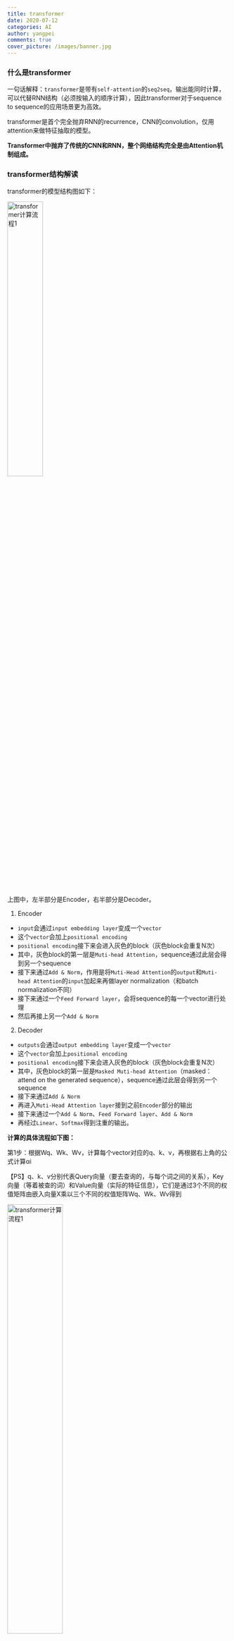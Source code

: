 ```yaml
---
title: transformer
date: 2020-07-12
categories: AI
author: yangpei
comments: true
cover_picture: /images/banner.jpg
---
```


### 什么是transformer
一句话解释：`transformer`是带有`self-attention`的`seq2seq`，输出能同时计算，可以代替RNN结构（必须按输入的顺序计算），因此transformer对于sequence to sequence的应用场景更为高效。

transformer是首个完全抛弃RNN的recurrence，CNN的convolution，仅用attention来做特征抽取的模型。

**Transformer中抛弃了传统的CNN和RNN，整个网络结构完全是由Attention机制组成。**

<!-- more -->

### transformer结构解读
transformer的模型结构图如下：

<img src="https://i.loli.net/2020/07/12/SdtenNQgPkjm6iJ.jpg" width="40%" alt="transformer计算流程1" />

上图中，左半部分是Encoder，右半部分是Decoder。

1. Encoder
- `input`会通过`input embedding layer`变成一个`vector`
- 这个`vector`会加上`positional encoding`
- `positional encoding`接下来会进入灰色的block（灰色block会重复N次）
- 其中，灰色block的第一层是`Muti-head Attention`，sequence通过此层会得到另一个sequence
- 接下来通过`Add & Norm`，作用是将`Muti-Head Attention`的`output`和`Muti-head Attention`的`input`加起来再做layer normalization（和batch normalization不同）
- 接下来通过一个`Feed Forward layer`，会将sequence的每一个vector进行处理
- 然后再接上另一个`Add & Norm`

2. Decoder
- `outputs`会通过`output embedding layer`变成一个`vector`
- 这个`vector`会加上`positional encoding`
- `positional encoding`接下来会进入灰色的block（灰色block会重复N次）
- 其中，灰色block的第一层是`Masked Muti-head Attention`（masked：attend on the generated sequence），sequence通过此层会得到另一个sequence
- 接下来通过`Add & Norm`
- 再进入`Muti-Head Attention layer`接到之前`Encoder`部分的输出
- 接下来通过一个`Add & Norm`、`Feed Forward layer`、`Add & Norm`
- 再经过`Linear`、`Softmax`得到注重的输出。

**计算的具体流程如下图：**

第1步：根据Wq、Wk、Wv，计算每个vector对应的q、k、v，再根据右上角的公式计算αi

【PS】q、k、v分别代表Query向量（要去查询的，与每个词之间的关系），Key向量（等着被查的词）和Value向量（实际的特征信息），它们是通过3个不同的权值矩阵由嵌入向量X乘以三个不同的权值矩阵Wq、Wk、Wv得到

<img src="https://i.loli.net/2020/07/12/2N6PSW1F5ORb4zD.png" width="50%" alt="transformer计算流程1" />

第2步：对每个αi计算softmax值

<img src="https://i.loli.net/2020/07/12/LvVNyuGleXH84ba.png" width="50%" alt="transformer计算流程2" />

第3步：使用右上角的公式，计算每个vector对应的输出b

<img src="https://i.loli.net/2020/07/12/NLS2CcavgdDGwUA.png" width="50%" alt="transformer计算流程3" />

【注意】以上从x1到xn的运算是可以同时进行的，通过attention值的大小，可以与其他的vector产生上下文关联。

**transformer计算的范围**

Transformer的可处理文本长度定为512，而不是更大的值，一个很重要的因素是，在计算attention的过程中，需要计算（Multi-head attention并不会减少计算量），这也是为什么Transformer处理长距离依赖问题并不太好的原因之一。

### 概念详解

**multi-headed机制**（通常都是多层，一层的不够的）

多组Q、K、V能得到多组表达（类似CNN中的filter），总综合多种特征提取方案，得到综合的特征表达
- 通过不同的head得到多个特征表达（一般是8个）
- 将所有特征拼接在一起
- 可以通过再一层全连接来降维（乘上全连接矩阵）

<img src="https://i.loli.net/2020/07/13/FnO2htRbZYKJcux.png" width="90%" alt="multi-headed机制" />

**位置信息如何表达？**

加入了位置信息的编码，每个词的位置发生变化，那就不同了。位置信息编码的方法非常多，常见的是加上一个周期信号。

**什么是layer normalization？**

<img src="https://i.loli.net/2020/07/13/Wyf6jEcHhu5I9dQ.png" width="90%" alt="layer norm" />

LN 是在每一个样本上计算均值和方差，而不是BN那种在批方向计算均值和方差。

Add & Norm做了**残差连接**（多条路的选择给模型自己选择）

**decoder的特点**

- attention计算方式不同（不只有self-attention，还多了encoder-decoder attention）
- 加入了mask机制（decoder的输出只能一个个输出，需要依赖前面的vector，因此需要使用mask机制，就是不能预知未来输出的东西）
- 连softmax层，使用cross-entropy计算loss即可

### transformer为何计算速度快
我们可以将以上的计算过程使用一连串的矩阵乘法解决，而矩阵乘法可以轻易地使用GPU来加速。如下图所示：

**1. 每个vector的q、k、v的计算都可以使用矩阵相乘Wq*a、Wk*a、Wv*a加以计算：**

<img src="https://i.loli.net/2020/07/12/cV5HT1NZDBjloUf.png" width="50%" alt="transformer矩阵计算1" />

**2. α的计算也可以通过矩阵相乘表示不，如下图所示：**

（图一）

<img src="https://i.loli.net/2020/07/12/HkTUR4qDAmXW3C8.png" width="50%" alt="transformer矩阵计算2" />

（图二）

<img src="https://i.loli.net/2020/07/12/KWYHyGko3eEFTmB.png" width="50%" alt="transformer矩阵计算3" />

（图三）

<img src="https://i.loli.net/2020/07/12/ryFezKHq2cv5TJl.png" width="50%" alt="transformer矩阵计算4" />

**3. b的计算也可以通过矩阵相乘来解决：**

<img src="https://i.loli.net/2020/07/12/oM3ZXHFuBzD67Wn.png" width="50%" alt="transformer矩阵计算5" />

一下是综合矩阵运算的图解：

<img src="https://i.loli.net/2020/07/12/UzZWQCG64Et9y5P.png" width="50%" alt="transformer矩阵计算6" />

具体解析详见[NLP-06](https://iloveyou11.github.io/2020/04/05/NLP-06/)中的self-attention内容。

**attention整体计算流程：**
1. 每个词的Q会跟每个K计算得分（重要性越大，得分越高）
2. softmax后会得到整个加权结果（相当于归一化）
3. 此时每个词看的不只是他前面的序列，而是整个输入序列
4. 同一时间能计算出所有词的表达结果（利用矩阵乘法）

### 模型改进

原始版的Transformer虽然并不成熟，层数固定不够灵活、算力需求过大导致的不适合处理超长序列等缺陷限制了其实际应用前景。但是其优秀的特征抽取能力吸引了很多学者的关注。很多人提出了不同的变种Transformer来改进或者规避它的缺陷。其中，Universal Transformer、Transformer-XL、Reformer就是典型的代表。 

#### Universal Transformer

在Transformer中，输入经过Attention后，会进入全连接层进行运算，而Universal Transformer模型则会进入一个共享权重的transition function继续循环计算。这里Transition function可以和之前一样是全连接层，也可以是其他函数层。

为了控制循环的次数，模型引入了Adaptive Computation Time（ACT）机制。ACT可以调整计算步数，加入ACT机制的Universal transformer被称为Adaptive universal transformer。引入ACT机制后，模型对于文本中更重要的token会进行更多次数的循环，而对于相对不重要的单词会减少计算资源的投入。

<img src="https://i.loli.net/2020/07/22/JXgR19pBNy7xior.png" alt="Universal Transformer" width="80%" />

#### Transformer-XL

Transformer通常会将本文分割成长度小于等于d（默认是512）的segment，每个segment之间互相独立，互不干涉。距离超过512的token之间的依赖关系就完全无法建模抽取。同时，这还会带来一个`context fragmentation`的问题，因为segment的划分并不是根据语义边界，而是根据长度进行划分的，可能会将一个完整的句子拆成两个。

Transformer-XL提出了`segment-level Recurrence`来解决这个问题。在对当前segment进行处理的时候，缓存并利用上一个segment中所有layer的隐向量，而且上一个segment的所有隐向量只参与前向计算，不再进行反向传播。

Transformer-XL在没有大幅度提高算力需求的情况下，一定程度上解决了长距离依赖问题。

#### Reformer

针对transformer处理文本长度过短（512）的问题，提出了两个机制分别解决这两个问题，它们是`locality-sensitve hashing(LSH) attention`和`Reversible transformer`。

首先用LSH来对每个segment进行分桶，将相似的部分放在同一个桶里面。然后我们将每一个桶并行化计算其中两两之间的点乘。还考虑到有一定的概率相似的向量会被分到不同的桶里，因此采用了多轮hashing来降低这个概率。Reformer在减少了attention计算量的情况下，还减少了模型的内存占用，为未来大型预训练模型的落地奠定了基础。

---

推荐阅读：[【NLP】Transformer](http://mantchs.com/2019/09/26/NLP/Transformer/)